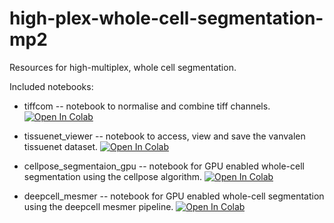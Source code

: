 # high-plex-whole-cell-segmentation-mp2
Resources for high-multiplex, whole cell segmentation.

Included notebooks:
* tiffcom -- notebook to normalise and combine tiff channels. [![Open In Colab](https://colab.research.google.com/assets/colab-badge.svg)](https://colab.research.google.com/github/JoeBlackSci/high-plex-whole-cell-segmentation-mp2/blob/main/notebooks/tiffcom.ipynb)

* tissuenet_viewer -- notebook to access, view and save the vanvalen tissuenet dataset. [![Open In Colab](https://colab.research.google.com/assets/colab-badge.svg)](https://colab.research.google.com/github/JoeBlackSci/high-plex-whole-cell-segmentation-mp2/blob/main/notebooks/tissuenet_veiwer.ipynb)

* cellpose_segmentaion_gpu -- notebook for GPU enabled whole-cell segmentation using the cellpose algorithm. [![Open In Colab](https://colab.research.google.com/assets/colab-badge.svg)](https://colab.research.google.com/github/JoeBlackSci/high-plex-whole-cell-segmentation-mp2/blob/main/notebooks/cellpose_segmentaion_gpu.ipynb)

* deepcell_mesmer -- notebook for GPU enabled whole-cell segmentation using the deepcell mesmer pipeline. [![Open In Colab](https://colab.research.google.com/assets/colab-badge.svg)](https://colab.research.google.com/github/JoeBlackSci/high-plex-whole-cell-segmentation-mp2/blob/main/notebooks/deepcell_mesmer_gpu.ipynb)
